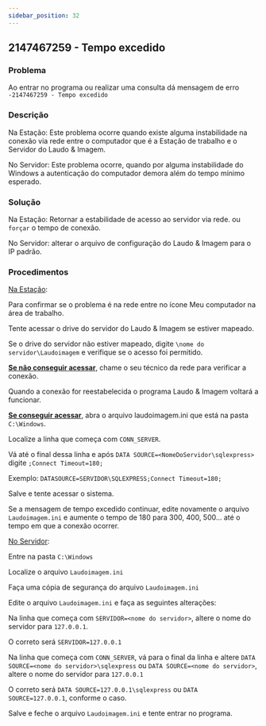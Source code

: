 ```yaml
---
sidebar_position: 32
---
```


## 2147467259 - Tempo excedido

### Problema

Ao entrar no programa ou realizar uma consulta dá mensagem de
erro `-2147467259 - Tempo excedido`

### Descrição

Na Estação: Este problema ocorre quando existe alguma
instabilidade na conexão via rede entre o computador que é a
Estação de trabalho e o Servidor do Laudo & Imagem.

No Servidor: Este problema ocorre, quando por alguma
instabilidade do Windows a autenticação do computador demora
além do tempo mínimo esperado.

### Solução

Na Estação: Retornar a estabilidade de acesso ao servidor via
rede. ou `forçar` o tempo de conexão.

No Servidor: alterar o arquivo de configuração do Laudo & Imagem
para o IP padrão.

### Procedimentos

<u>Na Estação</u>:

Para confirmar se o problema é na rede entre no ícone Meu
computador na área de trabalho.

Tente acessar o drive do servidor do Laudo & Imagem se estiver
mapeado.

Se o drive do servidor não estiver mapeado, digite `\nome do
servidor\Laudoimagem` e verifique se o acesso foi permitido.

**<u>Se não conseguir acessar</u>**, chame o seu técnico
da rede para verificar a conexão.

Quando a conexão for reestabelecida o programa Laudo & Imagem
voltará a funcionar.

**<u>Se conseguir acessar</u>**, abra o arquivo
laudoimagem.ini que está na pasta `C:\Windows`.

Localize a linha que começa com `CONN_SERVER`.

Vá até o final dessa linha e após `DATA
SOURCE=<NomeDoServidor\sqlexpress>` digite `;Connect
Timeout=180;`

Exemplo: `DATASOURCE=SERVIDOR\SQLEXPRESS;Connect Timeout=180;`

Salve e tente acessar o sistema.

Se a mensagem de tempo excedido continuar, edite novamente o
arquivo `Laudoimagem.ini` e aumente o tempo de 180 para 300, 400,
500... até o tempo em que a conexão ocorrer.

<u>No Servidor</u>:

Entre na pasta `C:\Windows`

Localize o arquivo `Laudoimagem.ini`

Faça uma cópia de segurança do arquivo `Laudoimagem.ini`

Edite o arquivo `Laudoimagem.ini` e faça as seguintes alterações:

Na linha que começa com `SERVIDOR=<nome do servidor>`, altere o
nome do servidor para `127.0.0.1`.

O correto será `SERVIDOR=127.0.0.1`

Na linha que começa com `CONN_SERVER`, vá para o final da linha e
altere `DATA SOURCE=<nome do servidor>\sqlexpress` ou `DATA
SOURCE=<nome do servidor>`, altere o nome do servidor para
`127.0.0.1`

O correto será `DATA SOURCE=127.0.0.1\sqlexpress` ou `DATA
SOURCE=127.0.0.1`, conforme o caso.

Salve e feche o arquivo `Laudoimagem.ini` e tente entrar no
programa.